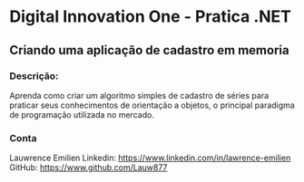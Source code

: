 # Digital Innovation One - Pratica .NET

## Criando uma aplicação de cadastro em memoria

### Descrição:
Aprenda como criar um algoritmo simples de cadastro de séries para praticar seus
conhecimentos de orientação a objetos, o principal paradigma de programação 
utilizada no mercado. 

### Conta
Lauwrence Emilien
Linkedin: https://www.linkedin.com/in/lawrence-emilien
GitHub: https://www.github.com/Lauw877
